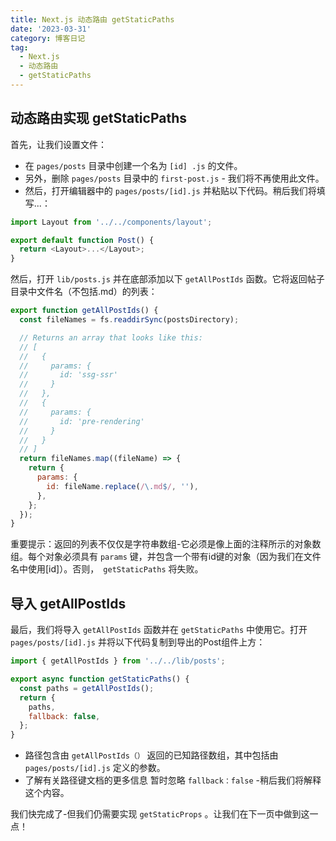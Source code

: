 ```yaml
---
title: Next.js 动态路由 getStaticPaths
date: '2023-03-31'
category: 博客日记
tag:
  - Next.js
  - 动态路由
  - getStaticPaths
---
```


## 动态路由实现 getStaticPaths 

首先，让我们设置文件：

- 在 `pages/posts` 目录中创建一个名为 `[id] .js` 的文件。
- 另外，删除 `pages/posts` 目录中的 `first-post.js` - 我们将不再使用此文件。
- 然后，打开编辑器中的 `pages/posts/[id].js` 并粘贴以下代码。稍后我们将填写...：

```js
import Layout from '../../components/layout';

export default function Post() {
  return <Layout>...</Layout>;
}
```

然后，打开 `lib/posts.js` 并在底部添加以下 `getAllPostIds` 函数。它将返回帖子目录中文件名（不包括.md）的列表：

```js
export function getAllPostIds() {
  const fileNames = fs.readdirSync(postsDirectory);

  // Returns an array that looks like this:
  // [
  //   {
  //     params: {
  //       id: 'ssg-ssr'
  //     }
  //   },
  //   {
  //     params: {
  //       id: 'pre-rendering'
  //     }
  //   }
  // ]
  return fileNames.map((fileName) => {
    return {
      params: {
        id: fileName.replace(/\.md$/, ''),
      },
    };
  });
}
```

重要提示：返回的列表不仅仅是字符串数组-它必须是像上面的注释所示的对象数组。每个对象必须具有 `params` 键，并包含一个带有id键的对象（因为我们在文件名中使用[id]）。否则，` getStaticPaths` 将失败。

## 导入 getAllPostIds

最后，我们将导入 `getAllPostIds` 函数并在 `getStaticPaths` 中使用它。打开 `pages/posts/[id].js` 并将以下代码复制到导出的Post组件上方：

```js
import { getAllPostIds } from '../../lib/posts';

export async function getStaticPaths() {
  const paths = getAllPostIds();
  return {
    paths,
    fallback: false,
  };
}
```

- 路径包含由 `getAllPostIds（）` 返回的已知路径数组，其中包括由 `pages/posts/[id].js` 定义的参数。
- 了解有关路径键文档的更多信息 暂时忽略 `fallback：false` -稍后我们将解释这个内容。

我们快完成了-但我们仍需要实现 `getStaticProps` 。让我们在下一页中做到这一点！
